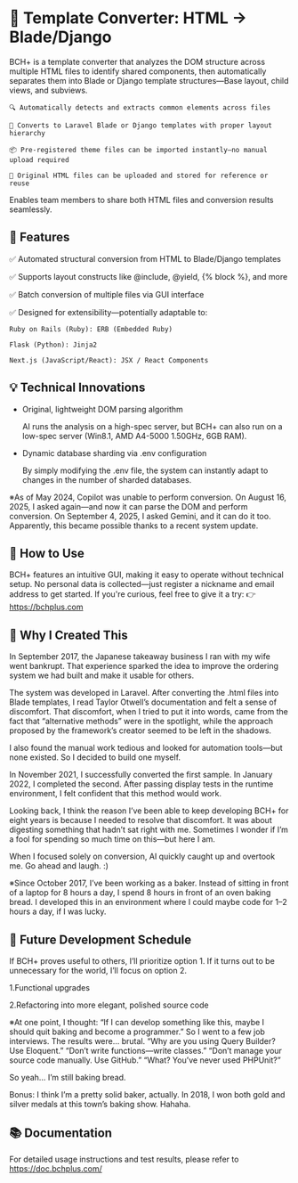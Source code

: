 # 🔄 Template Converter: HTML -> Blade/Django
BCH+ is a template converter that analyzes the DOM structure across multiple HTML files to identify shared components, then automatically separates them into Blade or Django template structures—Base layout, child views, and subviews.

    🔍 Automatically detects and extracts common elements across files
  
    🧩 Converts to Laravel Blade or Django templates with proper layout hierarchy
  
    📦 Pre-registered theme files can be imported instantly—no manual upload required
  
    📁 Original HTML files can be uploaded and stored for reference or reuse
  

Enables team members to share both HTML files and conversion results seamlessly.

## 🚀 Features
✅ Automated structural conversion from HTML to Blade/Django templates

✅ Supports layout constructs like @include, @yield, {% block %}, and more

✅ Batch conversion of multiple files via GUI interface

✅ Designed for extensibility—potentially adaptable to:

    Ruby on Rails (Ruby): ERB (Embedded Ruby)

    Flask (Python): Jinja2

    Next.js (JavaScript/React): JSX / React Components

## 💡 Technical Innovations
- Original, lightweight DOM parsing algorithm

    AI runs the analysis on a high-spec server, but BCH+ can also run on a low-spec server (Win8.1, AMD A4-5000 1.50GHz, 6GB RAM).

- Dynamic database sharding via .env configuration

    By simply modifying the .env file, the system can instantly adapt to changes in the number of sharded databases.

※As of May 2024, Copilot was unable to perform conversion. On August 16, 2025, I asked again—and now it can parse the DOM and perform conversion. On September 4, 2025, I asked Gemini, and it can do it too. Apparently, this became possible thanks to a recent system update.
    
## 📘 How to Use
BCH+ features an intuitive GUI, making it easy to operate without technical setup. No personal data is collected—just register a nickname and email address to get started. If you're curious, feel free to give it a try: 👉 https://bchplus.com

## 📌 Why I Created This

In September 2017, the Japanese takeaway business I ran with my wife went bankrupt. That experience sparked the idea to improve the ordering system we had built and make it usable for others.

The system was developed in Laravel. After converting the .html files into Blade templates, I read Taylor Otwell’s documentation and felt a sense of discomfort. That discomfort, when I tried to put it into words, came from the fact that “alternative methods” were in the spotlight, while the approach proposed by the framework’s creator seemed to be left in the shadows.

I also found the manual work tedious and looked for automation tools—but none existed. So I decided to build one myself.

In November 2021, I successfully converted the first sample. In January 2022, I completed the second. After passing display tests in the runtime environment, I felt confident that this method would work.

Looking back, I think the reason I’ve been able to keep developing BCH+ for eight years is because I needed to resolve that discomfort. It was about digesting something that hadn’t sat right with me. Sometimes I wonder if I’m a fool for spending so much time on this—but here I am.

When I focused solely on conversion, AI quickly caught up and overtook me. Go ahead and laugh. :)

※Since October 2017, I’ve been working as a baker. Instead of sitting in front of a laptop for 8 hours a day, I spend 8 hours in front of an oven baking bread. I developed this in an environment where I could maybe code for 1–2 hours a day, if I was lucky.

## 📅 Future Development Schedule
If BCH+ proves useful to others, I’ll prioritize option 1. If it turns out to be unnecessary for the world, I’ll focus on option 2.

1.Functional upgrades

2.Refactoring into more elegant, polished source code

※At one point, I thought: “If I can develop something like this, maybe I should quit baking and become a programmer.” So I went to a few job interviews. The results were… brutal. “Why are you using Query Builder? Use Eloquent.” “Don’t write functions—write classes.” “Don’t manage your source code manually. Use GitHub.” “What? You’ve never used PHPUnit?”

So yeah… I’m still baking bread.

Bonus: I think I’m a pretty solid baker, actually. In 2018, I won both gold and silver medals at this town’s baking show. Hahaha.

## 📚 Documentation
For detailed usage instructions and test results, please refer to https://doc.bchplus.com/
